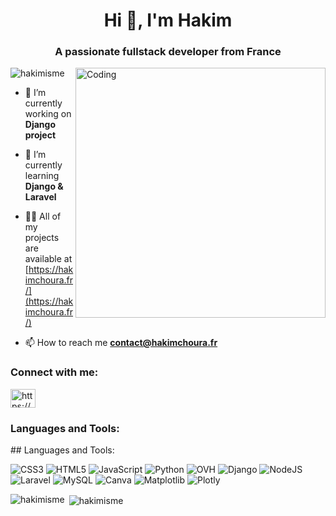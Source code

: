 
<h1 align="center">Hi 👋, I'm Hakim</h1>
<h3 align="center">A passionate fullstack developer from France</h3>
<img align="right" alt="Coding" width="400" src="https://camo.githubusercontent.com/19db51af5f90f1b152bc0b9078f5fe97053955be5074f03f17019c70345bdcdb/68747470733a2f2f6d69726f2e6d656469756d2e636f6d2f6d61782f313336302f302a37513379765349765f7430696f4a2d5a2e676966">

<p align="left"> <img src="https://komarev.com/ghpvc/?username=hakimisme&label=Profile%20views&color=0e75b6&style=flat" alt="hakimisme" /> </p>

- 🔭 I’m currently working on **Django project**

- 🌱 I’m currently learning **Django & Laravel**

- 👨‍💻 All of my projects are available at [https://hakimchoura.fr/](https://hakimchoura.fr/)

- 📫 How to reach me **contact@hakimchoura.fr**

<h3 align="left">Connect with me:</h3>
<p align="left">
<a href="https://linkedin.com/in/hakimchoura/" target="blank"><img align="center" src="https://raw.githubusercontent.com/rahuldkjain/github-profile-readme-generator/master/src/images/icons/Social/linked-in-alt.svg" alt="https://www.linkedin.com/in/hakimchoura/" height="30" width="40" /></a>
</p>

<h3 align="left">Languages and Tools:</h3>
## Languages and Tools:

![CSS3](https://img.shields.io/badge/css3-%231572B6.svg?style=for-the-badge&logo=css3&logoColor=white)
![HTML5](https://img.shields.io/badge/html5-%23E34F26.svg?style=for-the-badge&logo=html5&logoColor=white)
![JavaScript](https://img.shields.io/badge/javascript-%23323330.svg?style=for-the-badge&logo=javascript&logoColor=%23F7DF1E)
![Python](https://img.shields.io/badge/python-3670A0?style=for-the-badge&logo=python&logoColor=ffdd54)
![OVH](https://img.shields.io/badge/ovh-%23123F6D.svg?style=for-the-badge&logo=ovh&logoColor=#123F6D)
![Django](https://img.shields.io/badge/django-%23092E20.svg?style=for-the-badge&logo=django&logoColor=white)
![NodeJS](https://img.shields.io/badge/node.js-6DA55F?style=for-the-badge&logo=node.js&logoColor=white)
![Laravel](https://img.shields.io/badge/laravel-%23FF2D20.svg?style=for-the-badge&logo=laravel&logoColor=white)
![MySQL](https://img.shields.io/badge/mysql-%2300000f.svg?style=for-the-badge&logo=mysql&logoColor=white)
![Canva](https://img.shields.io/badge/Canva-%2300C4CC.svg?style=for-the-badge&logo=Canva&logoColor=white)
![Matplotlib](https://img.shields.io/badge/Matplotlib-%23ffffff.svg?style=for-the-badge&logo=Matplotlib&logoColor=black)
![Plotly](https://img.shields.io/badge/Plotly-%233F4F75.svg?style=for-the-badge&logo=plotly&logoColor=white)


<p><img align="left" src="https://github-readme-stats.vercel.app/api/top-langs?username=hakimisme&show_icons=true&locale=en&layout=compact" alt="hakimisme" /></p>

<p>&nbsp;<img align="center" src="https://github-readme-stats.vercel.app/api?username=hakimisme&show_icons=true&locale=en" alt="hakimisme" /></p>
